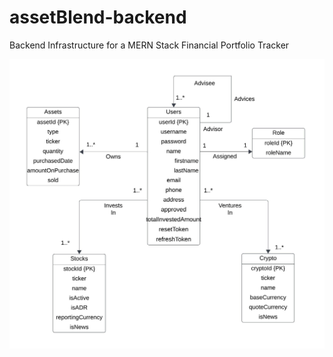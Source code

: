 # assetBlend-backend
Backend Infrastructure for a MERN Stack Financial Portfolio Tracker

![ER Diagram](./ERD.jpeg)